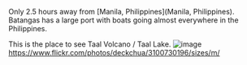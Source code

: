 Only 2.5 hours away from [Manila, Philippines](Manila, Philippines).
Batangas has a large port with boats going almost everywhere in the Philippines.

This is the place to see Taal Volcano / Taal Lake.
![image](https://farm4.static.flickr.com/3267/3100730196_7d72224918.jpg)
https://www.flickr.com/photos/deckchua/3100730196/sizes/m/

